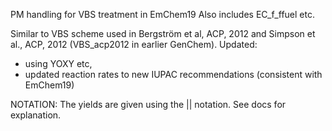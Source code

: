 PM handling for VBS treatment in EmChem19
Also includes EC_f_ffuel etc.

Similar to VBS scheme used in Bergström et al, ACP, 2012 and Simpson et al., 
ACP, 2012 (VBS_acp2012 in earlier GenChem).
Updated:
 - using YOXY etc,
 - updated reaction rates to new IUPAC recommendations (consistent with EmChem19)


NOTATION: The yields are given using the || notation. See docs for explanation.
